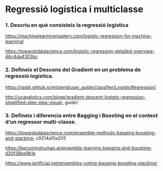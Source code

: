 # Regressió logística i multiclasse

### 1. Descriu en què consisteix la regressió logística
https://machinelearningmastery.com/logistic-regression-for-machine-learning/

https://towardsdatascience.com/logistic-regression-detailed-overview-46c4da4303bc

### 2. Defineix el Descens del Gradient en un problema de regressió logística.
https://rasbt.github.io/mlxtend/user_guide/classifier/LogisticRegression/

http://ucanalytics.com/blogs/gradient-descent-logistic-regression-simplified-step-step-visual-
guide/

### 3. Defineix i diferencia entre Bagging i Boosting en el context d’un regressor multi-classe.

https://towardsdatascience.com/ensemble-methods-bagging-boosting-and-stacking-
c9214a10a205

https://becominghuman.ai/ensemble-learning-bagging-and-boosting-d20f38be9b1e

https://www.iartificial.net/ensembles-voting-bagging-boosting-stacking/
